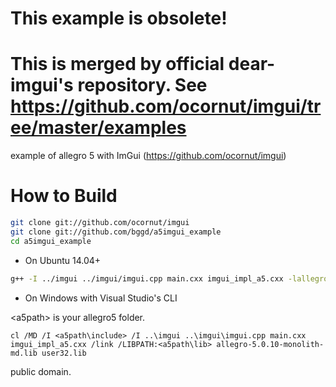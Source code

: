 # This example is obsolete!
# This is merged by official dear-imgui's repository. See https://github.com/ocornut/imgui/tree/master/examples

example of allegro 5 with ImGui (https://github.com/ocornut/imgui)

# How to Build

```bash
git clone git://github.com/ocornut/imgui
git clone git://github.com/bggd/a5imgui_example
cd a5imgui_example
```

- On Ubuntu 14.04+

```bash
g++ -I ../imgui ../imgui/imgui.cpp main.cxx imgui_impl_a5.cxx -lallegro -lallegro_primitives
```

- On Windows with Visual Studio's CLI

\<a5path\> is your allegro5 folder.

```
cl /MD /I <a5path\include> /I ..\imgui ..\imgui\imgui.cpp main.cxx imgui_impl_a5.cxx /link /LIBPATH:<a5path\lib> allegro-5.0.10-monolith-md.lib user32.lib
```

public domain.
